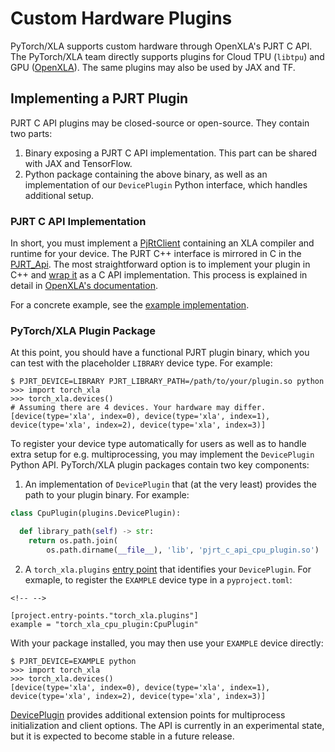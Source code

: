 # Custom Hardware Plugins

PyTorch/XLA supports custom hardware through OpenXLA's PJRT C API. The
PyTorch/XLA team directly supports plugins for Cloud TPU (`libtpu`) and GPU
([OpenXLA](https://github.com/openxla/xla/tree/main/xla/pjrt/gpu)). The same
plugins may also be used by JAX and TF.

## Implementing a PJRT Plugin

PJRT C API plugins may be closed-source or open-source. They contain two parts:

1. Binary exposing a PJRT C API implementation. This part can be shared with JAX
   and TensorFlow.
1. Python package containing the above binary, as well as an implementation of
   our `DevicePlugin` Python interface, which handles additional setup.

### PJRT C API Implementation

In short, you must implement a
[PjRtClient](https://github.com/openxla/xla/blob/main/xla/pjrt/pjrt_client.h)
containing an XLA compiler and runtime for your device. The PJRT C++ interface
is mirrored in C in the
[PJRT_Api](https://github.com/openxla/xla/blob/main/xla/pjrt/c/pjrt_c_api.h).
The most straightforward option is to implement your plugin in C++ and
[wrap it](https://github.com/openxla/xla/blob/main/xla/pjrt/c/pjrt_c_api_wrapper_impl.h)
as a C API implementation. This process is explained in detail in
[OpenXLA's documentation](https://openxla.org/xla/pjrt_integration#how_to_integrate_with_pjrt).

For a concrete example, see the
[example implementation](https://github.com/openxla/xla/blob/main/xla/pjrt/c/pjrt_c_api_cpu_internal.cpp).

### PyTorch/XLA Plugin Package

At this point, you should have a functional PJRT plugin binary, which you can
test with the placeholder `LIBRARY` device type. For example:

```
$ PJRT_DEVICE=LIBRARY PJRT_LIBRARY_PATH=/path/to/your/plugin.so python
>>> import torch_xla
>>> torch_xla.devices()
# Assuming there are 4 devices. Your hardware may differ.
[device(type='xla', index=0), device(type='xla', index=1), device(type='xla', index=2), device(type='xla', index=3)]
```

To register your device type automatically for users as well as to handle extra
setup for e.g. multiprocessing, you may implement the `DevicePlugin` Python API.
PyTorch/XLA plugin packages contain two key components:

1. An implementation of `DevicePlugin` that (at the very least) provides the
   path to your plugin binary. For example:

```python
class CpuPlugin(plugins.DevicePlugin):

  def library_path(self) -> str:
    return os.path.join(
        os.path.dirname(__file__), 'lib', 'pjrt_c_api_cpu_plugin.so')
```

2. A `torch_xla.plugins`
   [entry point](https://setuptools.pypa.io/en/latest/userguide/entry_point.html)
   that identifies your `DevicePlugin`. For exmaple, to register the `EXAMPLE`
   device type in a `pyproject.toml`:

```{=html}
<!-- -->
```

```
[project.entry-points."torch_xla.plugins"]
example = "torch_xla_cpu_plugin:CpuPlugin"
```

With your package installed, you may then use your `EXAMPLE` device directly:

```
$ PJRT_DEVICE=EXAMPLE python
>>> import torch_xla
>>> torch_xla.devices()
[device(type='xla', index=0), device(type='xla', index=1), device(type='xla', index=2), device(type='xla', index=3)]
```

[DevicePlugin](https://github.com/pytorch/xla/blob/master/torch_xla/experimental/plugins.py)
provides additional extension points for multiprocess initialization and client
options. The API is currently in an experimental state, but it is expected to
become stable in a future release.
